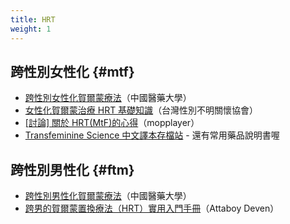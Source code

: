 ```yaml
---
title: HRT
weight: 1
---
```


## 跨性別女性化 {#mtf}

- [跨性別女性化賀爾蒙療法](https://www.cmuh.cmu.edu.tw/NewsInfo/NewsArticle?no=6907)（中國醫藥大學）
- [女性化賀爾蒙治療 HRT 基礎知識](https://www.dcard.tw/f/trans/p/235957290)（台灣性別不明關懷協會）
- [[討論] 關於 HRT(MtF)的心得](https://www.ptt.cc/bbs/transgender/M.1603946909.A.739.html)（mopplayer）
- [Transfeminine Science 中文譯本存檔站](https://tfsci.mtf.wiki) - 還有常用藥品說明書喔

## 跨性別男性化 {#ftm}

- [跨性別男性化賀爾蒙療法](https://www.cmuh.cmu.edu.tw/NewsInfo/NewsArticle?no=6906)（中國醫藥大學）
- [跨男的賀爾蒙置換療法（HRT）實用入門手冊](https://trans-attaboy.com/hrt-guidebook/)（Attaboy Deven）
